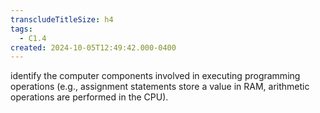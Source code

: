```yaml
---
transcludeTitleSize: h4
tags:
  - C1.4
created: 2024-10-05T12:49:42.000-0400
---
```

identify the computer components involved in executing programming operations (e.g., assignment statements store a value in RAM, arithmetic operations are performed in the CPU).